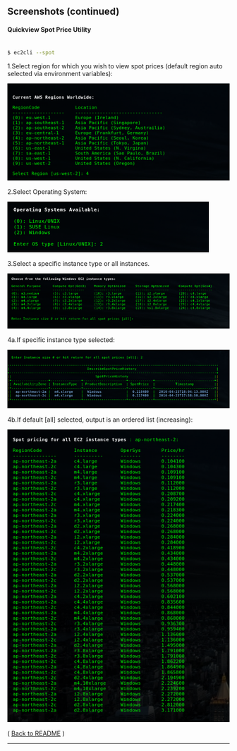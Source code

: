 ## Screenshots (continued) ##

#### Quickview Spot Price Utility ###

```bash

$ ec2cli --spot

```
1.Select region for which you wish to view spot prices (default region auto selected via environment variables):

![](./images/spotprice_region.png)

2.Select Operating System:   

![](./images/spotprice_os.png)

3.Select a specific instance type or all instances.

![](./images/spotprice_types.png)

4a.If specific instance type selected:

![](./images/spotprice_1instance.png)

4b.If default [all] selected, output is an ordered list (increasing):

![](./images/spotprice_all.png)

( [Back to README](./README.md) )

* * *
